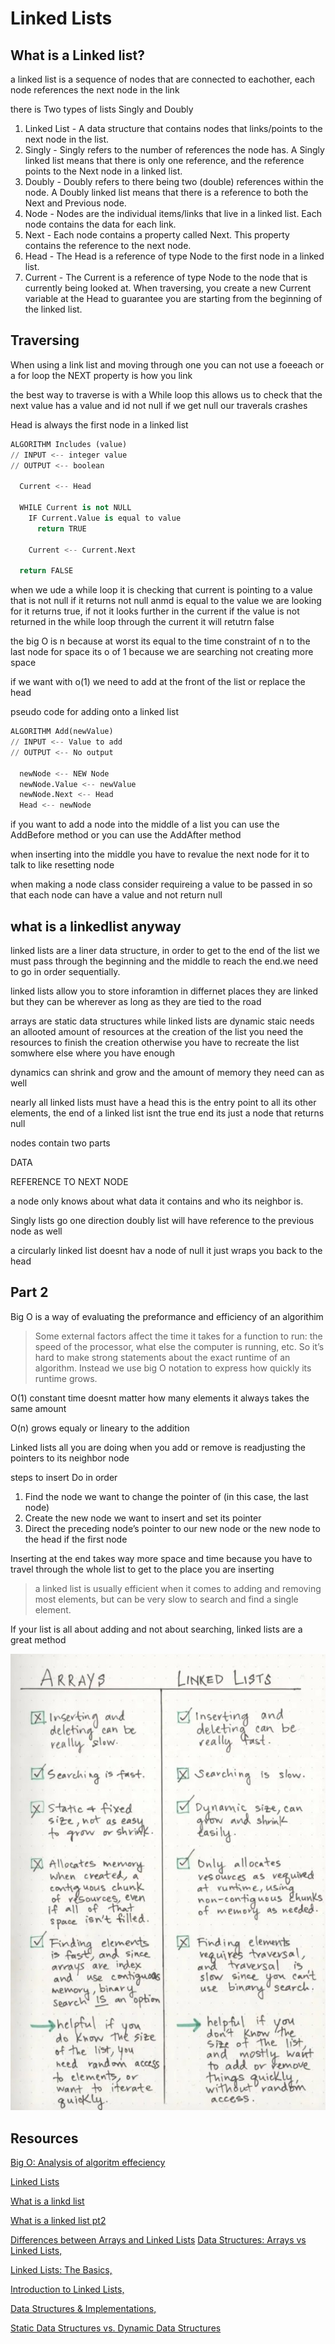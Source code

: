 # Linked Lists

## What is a Linked list?

a linked list is a sequence of nodes that are connected to eachother, each node references the next node in the link

there is Two types of lists Singly and Doubly

1. Linked List - A data structure that contains nodes that links/points to the next node in the list.
2. Singly - Singly refers to the number of references the node has. A Singly linked list means that there is only one reference, and the reference points to the Next node in a linked list.
3. Doubly - Doubly refers to there being two (double) references within the node. A Doubly linked list means that there is a reference to both the Next and Previous node.
4. Node - Nodes are the individual items/links that live in a linked list. Each node contains the data for each link.
5. Next - Each node contains a property called Next. This property contains the reference to the next node.
6. Head - The Head is a reference of type Node to the first node in a linked list.
7. Current - The Current is a reference of type Node to the node that is currently being looked at. When traversing, you create a new Current variable at the Head to guarantee you are starting from the beginning of the linked list. 

## Traversing

When using a link list and moving through one you can not use a foeeach or a for loop the NEXT property is how you link

the best way to traverse is with a While loop this allows us to check that the next value has a value and id not null if we get null our traverals crashes

Head is always the first node in a linked list

```python
ALGORITHM Includes (value)
// INPUT <-- integer value
// OUTPUT <-- boolean

  Current <-- Head

  WHILE Current is not NULL
    IF Current.Value is equal to value
      return TRUE

    Current <-- Current.Next

  return FALSE
```

when we ude a while loop it is checking that current is pointing to a value that is not null if it returns not null anmd is equal to the value we are looking for it returns true, if not it looks further in the current if the value is not returned in the while loop through the current it will retutrn false

the big O is n because at worst its equal to the time constraint of n to the last node
for space its o of 1 because we are searching not creating more space

if we want with o(1) we need to add at the front of the list or replace the head

pseudo code for adding onto a linked list 

```python
ALGORITHM Add(newValue)
// INPUT <-- Value to add
// OUTPUT <-- No output

  newNode <-- NEW Node
  newNode.Value <-- newValue
  newNode.Next <-- Head
  Head <-- newNode
```

if you want to add a node into the middle of a list you can use the AddBefore method or you can use the AddAfter method

when inserting into the middle you have to revalue the next node for it to talk to like resetting node 

when making a node class consider requireing a value to be passed in so that each node can have a value and not return null

## what is a linkedlist anyway

linked lists are a liner data structure, in order to get to the end of the list we must pass through the beginning and the middle to reach the end.we need to go in order sequentially.

linked lists allow you to store inforamtion in differnet places they are linked but they can be wherever as long as they are tied to the road

arrays are static data structures while linked lists are dynamic staic needs an allooted amount of resources at the creation of the list you need the resources to finish the creation otherwise you have to recreate the list somwhere else where you have enough

dynamics can shrink and grow and the amount of memory they need can as well

nearly all linked lists must have a head this is the entry point to all its other elements, the end of a linked list isnt the true end its just a node that returns null

nodes contain two parts

DATA

REFERENCE TO NEXT NODE

a node only knows about what data it contains and who its neighbor is.

Singly lists go one direction doubly list will have reference to the previous node as well

a circularly linked list doesnt hav a node of null it just wraps you back to the head

## Part 2

Big O is a way of evaluating the preformance and efficiency of an algorithim

> Some external factors affect the time it takes for a function to run: the speed of the processor, what else the computer is running, etc. So it’s hard to make strong statements about the exact runtime of an algorithm. Instead we use big O notation to express how quickly its runtime grows.

O(1) constant time doesnt matter how many elements it always takes the same amount

O(n) grows equaly or lineary to the addition

Linked lists all you are doing when you add or remove is readjusting the pointers to its neighbor node

steps to insert Do in order

1. Find the node we want to change the pointer of (in this case, the last node)
2. Create the new node we want to insert and set its pointer
3. Direct the preceding node’s pointer to our new node or the new node to the head if the first node

Inserting at the end takes way more space and time because you have to travel through the whole list to get to the place you are inserting

>a linked list is usually efficient when it comes to adding and removing most elements, but can be very slow to search and find a single element.

If your list is all about adding and not about searching, linked lists are a great method

![Linked lists and arrays](./images/Linked.jpg)
## Resources
[Big O: Analysis of algoritm effeciency](https://codefellows.github.io/common_curriculum/data_structures_and_algorithms/Code_401/class-05/resources/big_oh.html)

[Linked Lists](https://codefellows.github.io/common_curriculum/data_structures_and_algorithms/Code_401/class-05/resources/singly_linked_list.html)

[What is a linkd list](https://medium.com/basecs/whats-a-linked-list-anyway-part-1-d8b7e6508b9d)

[What is a linked list pt2](https://medium.com/basecs/whats-a-linked-list-anyway-part-2-131d96f71996)


[Differences between Arrays and Linked Lists](http://www.necessaryandsufficient.net/2008/05/differences-between-arrays-and-linked-lists/)
[Data Structures: Arrays vs Linked Lists,](https://www.youtube.com/watch?v=lC-yYCOnN8Q)

[Linked Lists: The Basics, ](https://people.engr.ncsu.edu/efg/210/s99/Notes/LinkedList.1.html)


[Introduction to Linked Lists,](https://www.cs.cmu.edu/~adamchik/15-121/lectures/Linked%20Lists/linked%20lists.html)

[Data Structures & Implementations,](http://faculty.cs.tamu.edu/welch/teaching/211.s03/lnotes1.pdf)

[Static Data Structures vs. Dynamic Data Structures](http://www.ayomaonline.com/academic/static-vs-dynamic-data-structures/)
